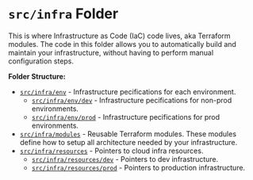 # `src/infra` Folder

This is where Infrastructure as Code (IaC) code lives, aka Terraform modules. The code in this folder allows you to automatically build and maintain your infrastructure, without having to perform manual configuration steps.

**Folder Structure:**

* [`src/infra/env`](src/infra/env) - Infrastructure pecifications for each environment.
  * [`src/infra/env/dev`](src/infra/env/dev) - Infrastructure pecifications for non-prod environments.
  * [`src/infra/env/prod`](src/infra/env/prod) - Infrastructure pecifications for prod environments.
* [`src/infra/modules`](src/infra/modules) - Reusable Terraform modules. These modules define how to setup all architecture needed by your infrastructure.
* [`src/infra/resources`](src/infra/resources) - Pointers to cloud infra resources.
  * [`src/infra/resources/dev`](src/infra/resources/dev) - Pointers to dev infrastructure.
  * [`src/infra/resources/prod`](src/infra/resources/prod) - Pointers to production infrastructure.
